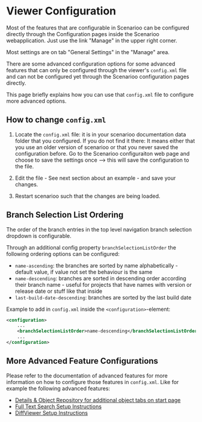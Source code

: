 # Viewer Configuration

Most of the features that are configurable in Scenarioo can be configured directly through the Configuration pages inside the Scenarioo webapplication. Just use the link "Manage" in the upper right corner.

Most settings are on tab "General Settings" in the "Manage" area. 

There are some advanced configuration options for some advanced features that can only be configured through the viewer's `config.xml` file and can not be configured yet through the Scenarioo configuration pages directly. 

This page briefly explains how you can use that `config.xml` file to configure more advanced options.

## How to change `config.xml`

1. Locate the `config.xml` file: it is in your scenarioo documentation data folder that you configured. If you do not find it there: It means either that you use an older version of scenarioo or that you never saved the configuration before. Go to the Scenarioo configuraiton web page and choose to save the settings once --> this will save the configuration to the file.

2. Edit the file - See next section about an example - and save your changes.

3. Restart scenarioo such that the changes are being loaded.

## Branch Selection List Ordering

The order of the branch entries in the top level navigation branch selection dropdown is configurable.

Through an additional config property `branchSelectionListOrder` the following ordering options can be configured:
* `name-ascending`: the branches are sorted by name alphabetically - default value, if value not set the behaviour is the same
* `name-descending`: branches are sorted in descending order according their branch name - useful for projects that have names with version or release date or stuff like that inside
* `last-build-date-descending`: branches are sorted by the last build date

Example to add in `config.xml` inside the `<configuration>`-element:
```xml
<configuration>
    ...
    <branchSelectionListOrder>name-descending</branchSelectionListOrder>
    ...
</configuration>
```

## More Advanced Feature Configurations

Please refer to the documentation of advanced features for more information on how to configure those features in `config.xml`. Like for example the following advanced features:

* [Details & Object Repository for additional object tabs on start page](../features/Details.md)
* [Full Text Search Setup Instructions](../features/full-text-search/setup.md)
* [DiffViewer Setup Instructions](../features/diff-viewer/setup.md)
